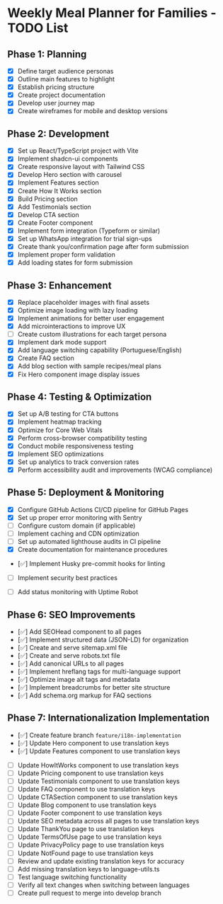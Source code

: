 # Weekly Meal Planner for Families - TODO List

## Phase 1: Planning
- [x] Define target audience personas
- [x] Outline main features to highlight
- [x] Establish pricing structure
- [x] Create project documentation
- [x] Develop user journey map
- [x] Create wireframes for mobile and desktop versions

## Phase 2: Development
- [x] Set up React/TypeScript project with Vite
- [x] Implement shadcn-ui components
- [x] Create responsive layout with Tailwind CSS
- [x] Develop Hero section with carousel
- [x] Implement Features section
- [x] Create How It Works section
- [x] Build Pricing section
- [x] Add Testimonials section
- [x] Develop CTA section
- [x] Create Footer component
- [x] Implement form integration (Typeform or similar)
- [x] Set up WhatsApp integration for trial sign-ups
- [x] Create thank you/confirmation page after form submission
- [x] Implement proper form validation
- [x] Add loading states for form submission

## Phase 3: Enhancement
- [x] Replace placeholder images with final assets
- [x] Optimize image loading with lazy loading
- [x] Implement animations for better user engagement
- [x] Add microinteractions to improve UX
- [ ] Create custom illustrations for each target persona
- [x] Implement dark mode support
- [x] Add language switching capability (Portuguese/English)
- [x] Create FAQ section
- [x] Add blog section with sample recipes/meal plans
- [x] Fix Hero component image display issues

## Phase 4: Testing & Optimization
- [x] Set up A/B testing for CTA buttons
- [x] Implement heatmap tracking
- [x] Optimize for Core Web Vitals
- [x] Perform cross-browser compatibility testing
- [x] Conduct mobile responsiveness testing
- [x] Implement SEO optimizations
- [x] Set up analytics to track conversion rates
- [x] Perform accessibility audit and improvements (WCAG compliance)

## Phase 5: Deployment & Monitoring
- [x] Configure GitHub Actions CI/CD pipeline for GitHub Pages
- [x] Set up proper error monitoring with Sentry
- [ ] Configure custom domain (if applicable)
- [ ] Implement caching and CDN optimization
- [ ] Set up automated lighthouse audits in CI pipeline
- [x] Create documentation for maintenance procedures
- [✅] Implement Husky pre-commit hooks for linting
- [ ] Implement security best practices
- [ ] Add status monitoring with Uptime Robot


## Phase 6: SEO Improvements
- [✅] Add SEOHead component to all pages
- [✅] Implement structured data (JSON-LD) for organization
- [✅] Create and serve sitemap.xml file
- [✅] Create and serve robots.txt file
- [✅] Add canonical URLs to all pages
- [✅] Implement hreflang tags for multi-language support
- [✅] Optimize image alt tags and metadata
- [✅] Implement breadcrumbs for better site structure
- [✅] Add schema.org markup for FAQ sections


## Phase 7: Internationalization Implementation
- [✅] Create feature branch `feature/i18n-implementation`
- [✅] Update Hero component to use translation keys
- [✅] Update Features component to use translation keys
- [ ] Update HowItWorks component to use translation keys
- [ ] Update Pricing component to use translation keys
- [ ] Update Testimonials component to use translation keys
- [ ] Update FAQ component to use translation keys
- [ ] Update CTASection component to use translation keys
- [ ] Update Blog component to use translation keys
- [ ] Update Footer component to use translation keys
- [ ] Update SEO metadata across all pages to use translation keys
- [ ] Update ThankYou page to use translation keys
- [ ] Update TermsOfUse page to use translation keys
- [ ] Update PrivacyPolicy page to use translation keys
- [ ] Update NotFound page to use translation keys
- [ ] Review and update existing translation keys for accuracy
- [ ] Add missing translation keys to language-utils.ts
- [ ] Test language switching functionality
- [ ] Verify all text changes when switching between languages
- [ ] Create pull request to merge into develop branch